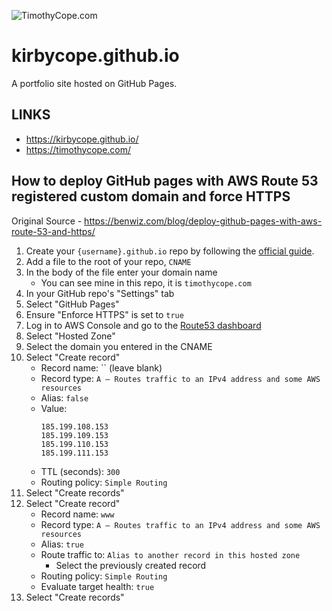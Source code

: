 ![TimothyCope.com](/img/projects/timothy-cope-2023.png)

# kirbycope.github.io
A portfolio site hosted on GitHub Pages.

## LINKS
- https://kirbycope.github.io/
- https://timothycope.com/

## How to deploy GitHub pages with AWS Route 53 registered custom domain and force HTTPS
Original Source - https://benwiz.com/blog/deploy-github-pages-with-aws-route-53-and-https/
1. Create your `{username}.github.io` repo by following the [official guide](https://pages.github.com/).
1. Add a file to the root of your repo, `CNAME`
1. In the body of the file enter your domain name
   - You can see mine in this repo, it is `timothycope.com`
1. In your GitHub repo's "Settings" tab
1. Select "GitHub Pages"
1. Ensure "Enforce HTTPS" is set to `true`
1. Log in to AWS Console and go to the [Route53 dashboard](https://console.aws.amazon.com/route53/home)
1. Select "Hosted Zone"
1. Select the domain you entered in the CNAME
1. Select "Create record"
   - Record name: `` (leave blank)
   - Record type: `A – Routes traffic to an IPv4 address and some AWS resources`
   - Alias: `false`
   - Value:
      ```
      185.199.108.153
      185.199.109.153
      185.199.110.153
      185.199.111.153
      ```
   - TTL (seconds): `300`
   - Routing policy: `Simple Routing`
1. Select "Create records"
1. Select "Create record"
   - Record name: `www`
   - Record type: `A – Routes traffic to an IPv4 address and some AWS resources`
   - Alias: `true`
   - Route traffic to: `Alias to another record in this hosted zone`
      - Select the previously created record
   - Routing policy: `Simple Routing`
   - Evaluate target health: `true`
1. Select "Create records"
